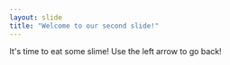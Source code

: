 ```yaml
---
layout: slide
title: "Welcome to our second slide!"
---
```

It's time to eat some slime!
Use the left arrow to go back!
